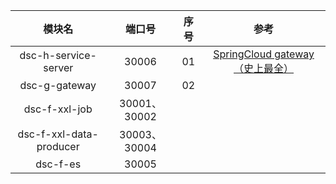 模块名|端口号|序号|参考
:---:|:---:|:---:|:---:
dsc-h-service-server|30006|01|[SpringCloud gateway （史上最全）](https://www.cnblogs.com/crazymakercircle/p/11704077.html)
dsc-g-gateway|30007|02|
dsc-f-xxl-job|30001、30002|
dsc-f-xxl-data-producer|30003、30004|
dsc-f-es|30005|
